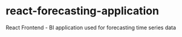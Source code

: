 # react-forecasting-application
React Frontend - BI application used for forecasting time series data
